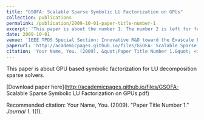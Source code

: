 ```yaml
---
title: "GSOFA: Scalable Sparse Symbolic LU Factorization on GPUs"
collection: publications
permalink: /publication/2009-10-01-paper-title-number-1
excerpt: 'This paper is about the number 1. The number 2 is left for future work.'
date: 2009-10-01
venue: 'IEEE TPDS Special Section: Innovative R&D toward the Exascale Era'
paperurl: 'http://academicpages.github.io/files/GSOFA- Scalable Sparse Symbolic LU Factorization on GPUs.pdf'
citation: 'Your Name, You. (2009). &quot;Paper Title Number 1.&quot; <i>Journal 1</i>. 1(1).'
---
```

This paper is about GPU based symbolic factorization for LU decomposition sparse solvers.

[Download paper here](http://academicpages.github.io/files/GSOFA- Scalable Sparse Symbolic LU Factorization on GPUs.pdf)

Recommended citation: Your Name, You. (2009). "Paper Title Number 1." <i>Journal 1</i>. 1(1).
